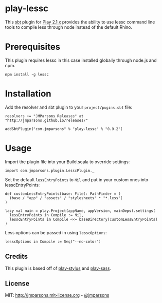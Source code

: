# play-lessc
This [sbt][sbt] plugin for [Play 2.1.x][play] provides the ability to use lessc command line tools to compile less through node instead of the default Rhino.

# Prerequisites
This plugin requires lessc in this case installed globally through node.js and npm.

    npm install -g lessc

# Installation
Add the resolver and sbt plugin to your `project/pugins.sbt` file:

    resolvers += "JMParsons Releases" at "http://jmparsons.github.io/releases/"

    addSbtPlugin("com.jmparsons" % "play-lessc" % "0.0.2")

# Usage
Import the plugin file into your Build.scala to override settings:

    import com.jmparsons.plugin.LesscPlugin._

Set the default `lessEntryPoints` to `Nil` and put in your custom ones into lesscEntryPoints:

    def customLessEntryPoints(base: File): PathFinder = (
      (base / "app" / "assets" / "stylesheets" * "*.less")
    )

    lazy val main = play.Project(appName, appVersion, mainDeps).settings(
      lessEntryPoints in Compile := Nil,
      lesscEntryPoints in Compile <<= baseDirectory(customLessEntryPoints)
    )

Less options can be passed in using `lesscOptions`:

    lesscOptions in Compile := Seq("--no-color")

## Credits
This plugin is based off of [play-stylus][play-stylus] and [play-sass][play-sass].

## License
MIT: <http://jmparsons.mit-license.org> - [@jmparsons](http://twitter.com/jmparsons)

[play-sass]: https://github.com/jlitola/play-sass
[play-stylus]: https://github.com/patiencelabs/play-stylus
[play]: http://www.playframework.org/
[sbt]: https://github.com/harrah/xsbt